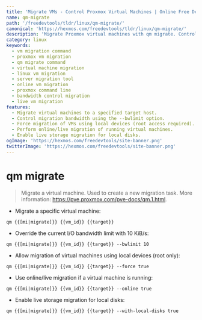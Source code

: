 ```yaml
---
title: 'Migrate VMs - Control Proxmox Virtual Machines | Online Free DevTools by Hexmos'
name: qm-migrate
path: '/freedevtools/tldr/linux/qm-migrate/'
canonical: 'https://hexmos.com/freedevtools/tldr/linux/qm-migrate/'
description: 'Migrate Proxmox virtual machines with qm migrate. Control VM migration tasks, bandwidth, and online migration options. Free online tool, no registration required.'
category: linux
keywords:
  - vm migration command
  - proxmox vm migration
  - qm migrate command
  - virtual machine migration
  - linux vm migration
  - server migration tool
  - online vm migration
  - proxmox command line
  - bandwidth control migration
  - live vm migration
features:
  - Migrate virtual machines to a specified target host.
  - Control migration bandwidth using the --bwlimit option.
  - Force migration of VMs using local devices (root access required).
  - Perform online/live migration of running virtual machines.
  - Enable live storage migration for local disks.
ogImage: 'https://hexmos.com/freedevtools/site-banner.png'
twitterImage: 'https://hexmos.com/freedevtools/site-banner.png'
---
```


# qm migrate

> Migrate a virtual machine.
> Used to create a new migration task.
> More information: <https://pve.proxmox.com/pve-docs/qm.1.html>.

- Migrate a specific virtual machine:

`qm {{[mi|migrate]}} {{vm_id}} {{target}}`

- Override the current I/O bandwidth limit with 10 KiB/s:

`qm {{[mi|migrate]}} {{vm_id}} {{target}} --bwlimit 10`

- Allow migration of virtual machines using local devices (root only):

`qm {{[mi|migrate]}} {{vm_id}} {{target}} --force true`

- Use online/live migration if a virtual machine is running:

`qm {{[mi|migrate]}} {{vm_id}} {{target}} --online true`

- Enable live storage migration for local disks:

`qm {{[mi|migrate]}} {{vm_id}} {{target}} --with-local-disks true`
